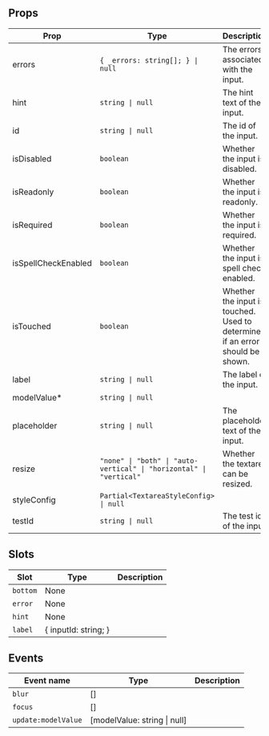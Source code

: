 <!-- This file is automatically generated, do not edit manually. -->


## Props

| Prop | Type | Description | Default |
| ---- | ---- | ----------- | ------- |
| errors | `{ _errors: string[]; } \| null` | The errors associated with the input. |  |
| hint | `string \| null` | The hint text of the input. |  |
| id | `string \| null` | The id of the input. |  |
| isDisabled | `boolean` | Whether the input is disabled. |  |
| isReadonly | `boolean` | Whether the input is readonly. |  |
| isRequired | `boolean` | Whether the input is required. |  |
| isSpellCheckEnabled | `boolean` | Whether the input is spell check enabled. |  |
| isTouched | `boolean` | Whether the input is touched. Used to determine if an error should be shown. |  |
| label | `string \| null` | The label of the input. |  |
| modelValue* | `string \| null` |  |  |
| placeholder | `string \| null` | The placeholder text of the input. |  |
| resize | `"none" \| "both" \| "auto-vertical" \| "horizontal" \| "vertical"` | Whether the textarea can be resized. |  |
| styleConfig | `Partial<TextareaStyleConfig> \| null` |  |  |
| testId | `string \| null` | The test id of the input. |  |


## Slots

| Slot | Type | Description |
| --------- | ---- | ----------- |
| `bottom` | None |  |
| `error` | None |  |
| `hint` | None |  |
| `label` | \{ inputId: string; \} |  |


## Events

| Event name | Type | Description |
| ---------- | ---- | ----------- |
| `blur` | [] |  |
| `focus` | [] |  |
| `update:modelValue` | [modelValue: string \| null] |  |

